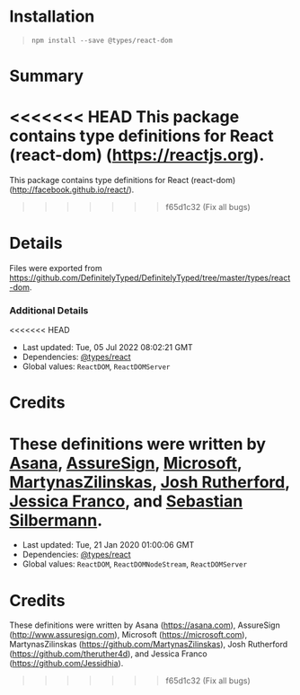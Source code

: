 # Installation
> `npm install --save @types/react-dom`

# Summary
<<<<<<< HEAD
This package contains type definitions for React (react-dom) (https://reactjs.org).
=======
This package contains type definitions for React (react-dom) (http://facebook.github.io/react/).
>>>>>>> f65d1c32 (Fix all bugs)

# Details
Files were exported from https://github.com/DefinitelyTyped/DefinitelyTyped/tree/master/types/react-dom.

### Additional Details
<<<<<<< HEAD
 * Last updated: Tue, 05 Jul 2022 08:02:21 GMT
 * Dependencies: [@types/react](https://npmjs.com/package/@types/react)
 * Global values: `ReactDOM`, `ReactDOMServer`

# Credits
These definitions were written by [Asana](https://asana.com), [AssureSign](http://www.assuresign.com), [Microsoft](https://microsoft.com), [MartynasZilinskas](https://github.com/MartynasZilinskas), [Josh Rutherford](https://github.com/theruther4d), [Jessica Franco](https://github.com/Jessidhia), and [Sebastian Silbermann](https://github.com/eps1lon).
=======
 * Last updated: Tue, 21 Jan 2020 01:00:06 GMT
 * Dependencies: [@types/react](https://npmjs.com/package/@types/react)
 * Global values: `ReactDOM`, `ReactDOMNodeStream`, `ReactDOMServer`

# Credits
These definitions were written by Asana (https://asana.com), AssureSign (http://www.assuresign.com), Microsoft (https://microsoft.com), MartynasZilinskas (https://github.com/MartynasZilinskas), Josh Rutherford (https://github.com/theruther4d), and Jessica Franco (https://github.com/Jessidhia).
>>>>>>> f65d1c32 (Fix all bugs)
